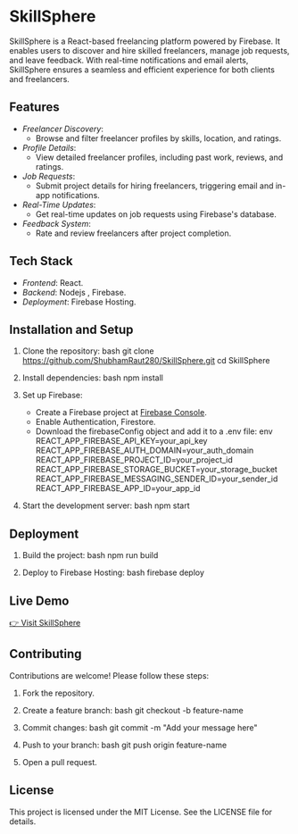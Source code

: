 # SkillSphere

SkillSphere is a React-based freelancing platform powered by Firebase. It enables users to discover and hire skilled freelancers, manage job requests, and leave feedback. With real-time notifications and email alerts, SkillSphere ensures a seamless and efficient experience for both clients and freelancers.

## Features

- *Freelancer Discovery*:
  - Browse and filter freelancer profiles by skills, location, and ratings.
- *Profile Details*:
  - View detailed freelancer profiles, including past work, reviews, and ratings.
- *Job Requests*:
  - Submit project details for hiring freelancers, triggering email and in-app notifications.
- *Real-Time Updates*:
  - Get real-time updates on job requests using Firebase's database.
- *Feedback System*:
  - Rate and review freelancers after project completion.

## Tech Stack

- *Frontend*: React.
- *Backend*: Nodejs , Firebase.
- *Deployment*: Firebase Hosting.

## Installation and Setup

1. Clone the repository:
   bash
   git clone https://github.com/ShubhamRaut280/SkillSphere.git
   cd SkillSphere
   

2. Install dependencies:
   bash
   npm install
   

3. Set up Firebase:
   - Create a Firebase project at [Firebase Console](https://console.firebase.google.com).
   - Enable Authentication, Firestore.
   - Download the firebaseConfig object and add it to a .env file:
     env
     REACT_APP_FIREBASE_API_KEY=your_api_key
     REACT_APP_FIREBASE_AUTH_DOMAIN=your_auth_domain
     REACT_APP_FIREBASE_PROJECT_ID=your_project_id
     REACT_APP_FIREBASE_STORAGE_BUCKET=your_storage_bucket
     REACT_APP_FIREBASE_MESSAGING_SENDER_ID=your_sender_id
     REACT_APP_FIREBASE_APP_ID=your_app_id
     

4. Start the development server:
   bash
   npm start
   

## Deployment

1. Build the project:
   bash
   npm run build
   

2. Deploy to Firebase Hosting:
   bash
   firebase deploy
   

## Live Demo

[👉 Visit SkillSphere](https://local-services.web.app/)

## Contributing

Contributions are welcome! Please follow these steps:

1. Fork the repository.
2. Create a feature branch:
   bash
   git checkout -b feature-name
   
3. Commit changes:
   bash
   git commit -m "Add your message here"
   
4. Push to your branch:
   bash
   git push origin feature-name
   
5. Open a pull request.

## License

This project is licensed under the MIT License. See the LICENSE file for details.
